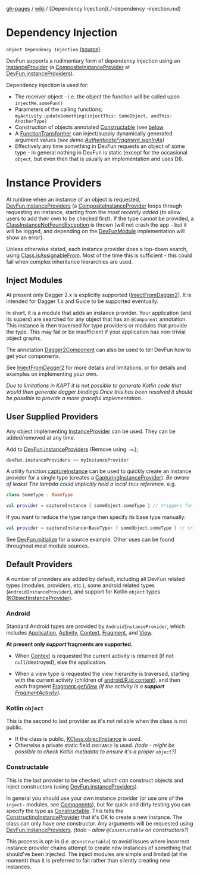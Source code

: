 [gh-pages](../index.md) / [wiki](index.md) / [Dependency Injection](./-dependency -injection.md)

# Dependency Injection

`object Dependency Injection` [(source)](https://github.com/NextFaze/dev-fun/tree/master/dokka/src/main/java/wiki/DependencyInjection.kt#L119)

DevFun supports a rudimentary form of dependency injection using an [InstanceProvider](../com.nextfaze.devfun.inject/-instance-provider/index.md) (a
[CompositeInstanceProvider](../com.nextfaze.devfun.inject/-composite-instance-provider.md) at [DevFun.instanceProviders](../com.nextfaze.devfun.core/-dev-fun/instance-providers.md)).

Dependency injection is used for:

* The receiver object - i.e. the object the function will be called upon `injectMe.someFun()`
* Parameters of the calling functions; `myActivity.updateSomething(injectThis: SomeObject, andThis: AnotherType)`
* Construction of objects annotated [Constructable](../com.nextfaze.devfun.inject/-constructable/index.md) (see [below](#Constructable)
* A [FunctionTransformer](../com.nextfaze.devfun.core/-function-transformer/index.md) can inject/supply dynamically generated argument values *(see demo [AuthenticateFragment.signInAs](https://github.com/NextFaze/dev-fun/blob/master/demo/src/main/java/com/nextfaze/devfun/demo/AuthenticateScreen.kt#L225))*
* Effectively any time something in DevFun requests an object of some type - in general nothing in DevFun is static
(except for the occasional `object`, but even then that is usually an implementation and uses DI).

# Instance Providers

At runtime when an instance of an object is requested, [DevFun.instanceProviders](../com.nextfaze.devfun.core/-dev-fun/instance-providers.md) (a [CompositeInstanceProvider](../com.nextfaze.devfun.inject/-composite-instance-provider.md)
loops through requesting an instance, starting from the *most recently added* (to allow users to add their own to
be checked first). If the type cannot be provided, a [ClassInstanceNotFoundException](../com.nextfaze.devfun.inject/-class-instance-not-found-exception/index.md) is thrown (will not crash the
app - but it will be logged, and depending on the [DevFunModule](../com.nextfaze.devfun.core/-dev-fun-module/index.md) implementation will show an error).

Unless otherwise stated, each instance provider does a top-down search, using [Class.isAssignableFrom](https://developer.android.com/reference/java/lang/Class.html#isAssignableFrom(java.lang.Class<?>)). Most of the
time this is sufficient - this could fail when complex inheritance hierarchies are used.

## Inject Modules

At present only Dagger 2.x is explicitly supported ([InjectFromDagger2](../com.nextfaze.devfun.inject.dagger2/-inject-from-dagger2/index.md)). It is intended for Dagger 1.x and Guice to be
supported eventually.

In short, it is a module that adds an instance provider. Your application (and its supers) are searched for any
object that has an `@Component` annotation. This instance is then traversed for type providers or modules that
provide the type. This may fail or be insufficient if your application has non-trivial object graphs.

The annotation [Dagger2Component](../com.nextfaze.devfun.annotations/-dagger2-component/index.md) can also be used to tell DevFun how to get your components.

See [InjectFromDagger2](../com.nextfaze.devfun.inject.dagger2/-inject-from-dagger2/index.md) for more details and limitations, or for details and examples on implementing your own.

*Due to limitations in KAPT it is not possible to generate Kotlin code that would then generate dagger bindings.Once this has been resolved it should be possible to provide a more graceful implementation.*

## User Supplied Providers

Any object implementing [InstanceProvider](../com.nextfaze.devfun.inject/-instance-provider/index.md) can be used. They can be added/removed at any time.

Add to [DevFun.instanceProviders](../com.nextfaze.devfun.core/-dev-fun/instance-providers.md) (Remove using `-=`.);

``` kotlin
devFun.instanceProviders += myInstanceProvider
```

A utility function [captureInstance](../com.nextfaze.devfun.inject/capture-instance.md) can be used to quickly create an instance provider for a single type (creates
a [CapturingInstanceProvider](../com.nextfaze.devfun.inject/-capturing-instance-provider/index.md)). *Be aware of leaks! The lambda could implicitly hold a local `this` reference.*
e.g.

``` kotlin
class SomeType : BaseType

val provider = captureInstance { someObject.someType } // triggers for SomeType or BaseType
```

If you want to reduce the type range then specify its base type manually:

``` kotlin
val provider = captureInstance<BaseType> { someObject.someType } // triggers only for BaseType
```

See [DevFun.initialize](../com.nextfaze.devfun.core/-dev-fun/initialize.md) for a source example. Other uses can be found throughout most module sources.

## Default Providers

A number of providers are added by default, including all DevFun related types (modules, providers, etc.), some
android related types (`AndroidInstanceProvider`), and support for Kotlin `object` types ([KObjectInstanceProvider](../com.nextfaze.devfun.inject/-k-object-instance-provider/index.md)).

### Android

Standard Android types are provided by `AndroidInstanceProvider`, which includes [Application](https://developer.android.com/reference/android/app/Application.html), [Activity](https://developer.android.com/reference/android/app/Activity.html),
[Context](https://developer.android.com/reference/android/content/Context.html), [Fragment](#), and [View](https://developer.android.com/reference/android/view/View.html).

**At present only *support* fragments are supported.**

* When [Context](https://developer.android.com/reference/android/content/Context.html) is requested the current activity is returned (if not `null`/destroyed), else the application.

* When a view type is requested the view hierarchy is traversed, starting with the current activity (children of
[android.R.id.content](https://developer.android.com/reference/android/R/id.html#content)), and then each fragment [Fragment.getView](#) *(if the activity is a **support** [FragmentActivity](#))*.

### Kotlin `object`

This is the second to last provider as it's not reliable when the class is not public.

* If the class is public, [KClass.objectInstance](https://kotlinlang.org/api/latest/jvm/stdlib/kotlin.reflect/-k-class/object-instance.html) is used.
* Otherwise a private static field `INSTANCE` is used. *(todo - might be possible to check Kotlin metadata to ensure it's a proper `object`?)*

### Constructable

This is the last provider to be checked, which *can* construct objects and inject constructors (using [DevFun.instanceProviders](../com.nextfaze.devfun.core/-dev-fun/instance-providers.md)).

In general you should use your own instance provider (or use one of the `inject-` modules, see [Components](-components.md)),
but for quick and dirty testing you can specify the type as [Constructable](../com.nextfaze.devfun.inject/-constructable/index.md). This tells the [ConstructingInstanceProvider](../com.nextfaze.devfun.inject/-constructing-instance-provider/index.md)
that it's OK to create a new instance. The class can only have *one* constructor. Any arguments will be requested
using [DevFun.instanceProviders](../com.nextfaze.devfun.core/-dev-fun/instance-providers.md). *(todo - allow `@Constructable` on constructors?)*

This process is opt-in (i.e. `@Constructable`) to avoid issues where incorrect instance provider chains attempt to
create new instances of something that should've been injected. The inject modules are simple and limited (at the
moment) thus it is preferred to fail rather than silently creating new instances.

